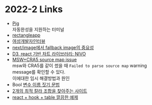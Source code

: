 <h1>2022-2 Links</h1><ul><li><a href="https://github.com/withfig/autocomplete">Pig</a><br>자동완성을 지원하는 터미널</li><li><a href="https://rectangleapp.com/">rectangleapp</a></li><li><a href="https://www.wanted.co.kr/events/21_12_s03_b01">여성개발자인터뷰</a></li><li><a href="https://dev.to/elisabethleonhardt/configure-fallback-images-in-react-and-nextjs-54ej">next/image에서 fallback image의 중요성</a></li><li><a href="https://nivo.rocks/">D3, react 기반 차트 라이브러리: NIVO</a></li><li><a href="https://github.com/mswjs/msw/issues/1030">MSW+CRA5 source map issue</a><br>msw와 CRA5를 같이 썼을 때 <code>Failed to parse source map</code> warning message를 확인할 수 있다.<br>이에대한 임시 해결방법과 원인</li><li>Bool <a href="https://soojin.ro/blog/naming-boolean-variables">변수 이름 짓기 문법</a></li><li><a href="https://2colors.colorion.co/">2개의 최적 칼라 조합을 찾아주는 사이트</a></li><li><a href="https://dev.to/droopytersen/new-react-component-pattern-compound-components-w-a-hook-jgf">react + hook + table 깔끔한 예제</a></li></ul>